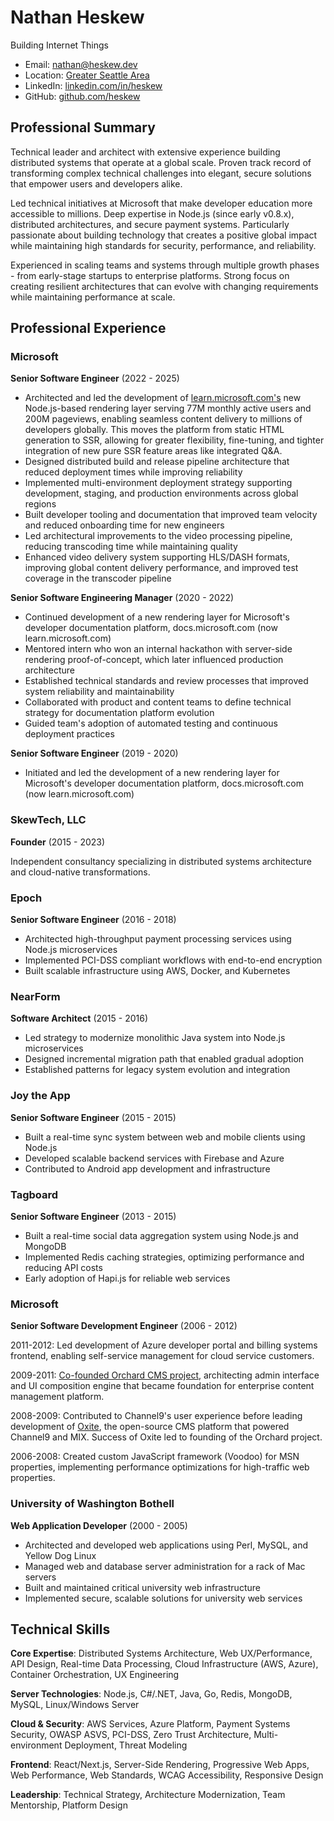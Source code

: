 # Nathan Heskew

Building Internet Things

- Email: [nathan@heskew.dev](mailto:nathan@heskew.dev)
- Location: [Greater Seattle Area](https://www.google.com/maps/place/Seattle+Metropolitan+Area,+WA/@47.5061384,-123.1988914,538045m/data=!3m2!1e3!4b1!4m6!3m5!1s0x54907b72dfbd79f3:0x35b57dcd99e57e0e!8m2!3d47.6061031!4d-122.3320534!16zL20vMDM3MHZ5)
- LinkedIn: [linkedin.com/in/heskew](https://linkedin.com/in/heskew)
- GitHub: [github.com/heskew](https://github.com/heskew)

## Professional Summary

Technical leader and architect with extensive experience building distributed systems that operate at a global scale. Proven track record of transforming complex technical challenges into elegant, secure solutions that empower users and developers alike. 

Led technical initiatives at Microsoft that make developer education more accessible to millions. Deep expertise in Node.js (since early v0.8.x), distributed architectures, and secure payment systems. Particularly passionate about building technology that creates a positive global impact while maintaining high standards for security, performance, and reliability.

Experienced in scaling teams and systems through multiple growth phases - from early-stage startups to enterprise platforms. Strong focus on creating resilient architectures that can evolve with changing requirements while maintaining performance at scale.

## Professional Experience

### Microsoft

**Senior Software Engineer** (2022 - 2025)

- Architected and led the development of [learn.microsoft.com's](https://learn.microsoft.com/) new Node.js-based rendering layer serving 77M monthly active users and 200M pageviews, enabling seamless content delivery to millions of developers globally. This moves the platform from static HTML generation to SSR, allowing for greater flexibility, fine-tuning, and tighter integration of new pure SSR feature areas like integrated Q&A.
- Designed distributed build and release pipeline architecture that reduced deployment times while improving reliability
- Implemented multi-environment deployment strategy supporting development, staging, and production environments across global regions
- Built developer tooling and documentation that improved team velocity and reduced onboarding time for new engineers
- Led architectural improvements to the video processing pipeline, reducing transcoding time while maintaining quality
- Enhanced video delivery system supporting HLS/DASH formats, improving global content delivery performance, and improved test coverage in the transcoder pipeline

**Senior Software Engineering Manager** (2020 - 2022)

- Continued development of a new rendering layer for Microsoft's developer documentation platform, docs.microsoft.com (now learn.microsoft.com)
- Mentored intern who won an internal hackathon with server-side rendering proof-of-concept, which later influenced production architecture
- Established technical standards and review processes that improved system reliability and maintainability
- Collaborated with product and content teams to define technical strategy for documentation platform evolution
- Guided team's adoption of automated testing and continuous deployment practices

**Senior Software Engineer** (2019 - 2020)

- Initiated and led the development of a new rendering layer for Microsoft's developer documentation platform, docs.microsoft.com (now learn.microsoft.com)

### SkewTech, LLC

**Founder** (2015 - 2023)

Independent consultancy specializing in distributed systems architecture and cloud-native transformations.

### Epoch

**Senior Software Engineer** (2016 - 2018)

- Architected high-throughput payment processing services using Node.js microservices
- Implemented PCI-DSS compliant workflows with end-to-end encryption
- Built scalable infrastructure using AWS, Docker, and Kubernetes

### NearForm

**Software Architect** (2015 - 2016)

- Led strategy to modernize monolithic Java system into Node.js microservices
- Designed incremental migration path that enabled gradual adoption
- Established patterns for legacy system evolution and integration

### Joy the App

**Senior Software Engineer** (2015 - 2015)

- Built a real-time sync system between web and mobile clients using Node.js
- Developed scalable backend services with Firebase and Azure
- Contributed to Android app development and infrastructure

### Tagboard

**Senior Software Engineer** (2013 - 2015)

- Built a real-time social data aggregation system using Node.js and MongoDB
- Implemented Redis caching strategies, optimizing performance and reducing API costs
- Early adoption of Hapi.js for reliable web services

### Microsoft

**Senior Software Development Engineer** (2006 - 2012)

2011-2012: Led development of Azure developer portal and billing systems frontend, enabling self-service management for cloud service customers.

2009-2011: [Co-founded Orchard CMS project](https://docs.orchardcore.net/projects/O1/en/latest/Documentation/Frequently-asked-questions/#what-about-oxite-arent-they-building-a-cms-application-too-how-does-oxite-relate-to-the-orchard-effort), architecting admin interface and UI composition engine that became foundation for enterprise content management platform.

2008-2009: Contributed to Channel9's user experience before leading development of [Oxite](https://arstechnica.com/information-technology/2008/12/microsoft-releases-open-source-cms-oxite-to-developers/), the open-source CMS platform that powered Channel9 and MIX. Success of Oxite led to founding of the Orchard project.

2006-2008: Created custom JavaScript framework (Voodoo) for MSN properties, implementing performance optimizations for high-traffic web properties.

### University of Washington Bothell

**Web Application Developer** (2000 - 2005)

- Architected and developed web applications using Perl, MySQL, and Yellow Dog Linux
- Managed web and database server administration for a rack of Mac servers
- Built and maintained critical university web infrastructure
- Implemented secure, scalable solutions for university web services

## Technical Skills

**Core Expertise**: Distributed Systems Architecture, Web UX/Performance, API Design, Real-time Data Processing, Cloud Infrastructure (AWS, Azure), Container Orchestration, UX Engineering

**Server Technologies**: Node.js, C#/.NET, Java, Go, Redis, MongoDB, MySQL, Linux/Windows Server

**Cloud & Security**: AWS Services, Azure Platform, Payment Systems Security, OWASP ASVS, PCI-DSS, Zero Trust Architecture, Multi-environment Deployment, Threat Modeling

**Frontend**: React/Next.js, Server-Side Rendering, Progressive Web Apps, Web Performance, Web Standards, WCAG Accessibility, Responsive Design

**Leadership**: Technical Strategy, Architecture Modernization, Team Mentorship, Platform Design
